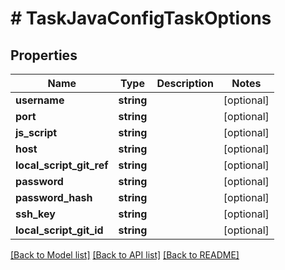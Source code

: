 # # TaskJavaConfigTaskOptions

## Properties

Name | Type | Description | Notes
------------ | ------------- | ------------- | -------------
**username** | **string** |  | [optional]
**port** | **string** |  | [optional]
**js_script** | **string** |  | [optional]
**host** | **string** |  | [optional]
**local_script_git_ref** | **string** |  | [optional]
**password** | **string** |  | [optional]
**password_hash** | **string** |  | [optional]
**ssh_key** | **string** |  | [optional]
**local_script_git_id** | **string** |  | [optional]

[[Back to Model list]](../../README.md#models) [[Back to API list]](../../README.md#endpoints) [[Back to README]](../../README.md)
